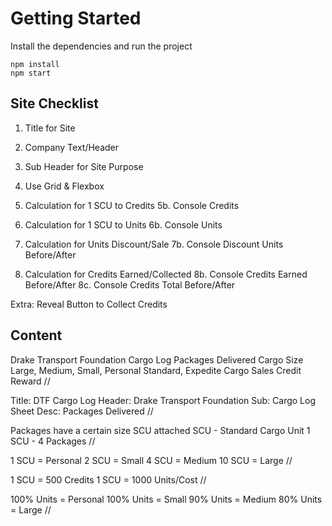 # Getting Started
Install the dependencies and run the project
```
npm install
npm start
```

## Site Checklist

1. Title for Site
2. Company Text/Header
3. Sub Header for Site Purpose
4. Use Grid & Flexbox

5. Calculation for 1 SCU to Credits
5b. Console Credits

6. Calculation for 1 SCU to Units
6b. Console Units

7. Calculation for Units Discount/Sale
7b. Console Discount Units Before/After

8. Calculation for Credits Earned/Collected
8b. Console Credits Earned Before/After
8c. Console Credits Total Before/After 

Extra: Reveal Button to Collect Credits


## Content
Drake Transport Foundation
Cargo Log
Packages Delivered
Cargo Size
Large, Medium, Small, Personal
Standard, Expedite
Cargo Sales
Credit Reward
//

Title: DTF Cargo Log
Header: Drake Transport Foundation
Sub: Cargo Log Sheet
Desc: Packages Delivered
//

Packages have a certain size SCU attached
SCU - Standard Cargo Unit
1 SCU - 4 Packages
//

1 SCU = Personal
2 SCU = Small
4 SCU = Medium
10 SCU = Large
//

1 SCU = 500 Credits
1 SCU = 1000 Units/Cost
//

100% Units = Personal
100% Units = Small
90% Units = Medium
80% Units = Large
//